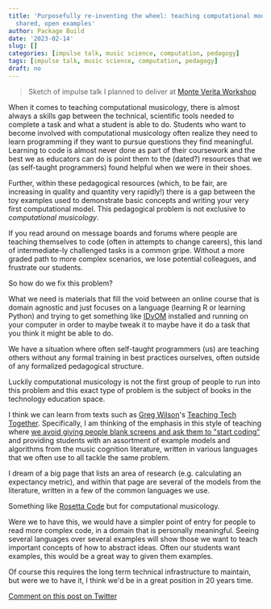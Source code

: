 ```yaml
---
title: 'Purposefully re-inventing the wheel: teaching computational models through
  shared, open examples'
author: Package Build
date: '2023-02-14'
slug: []
categories: [impulse talk, music science, computation, pedagogy]
tags: [impulse talk, music science, computation, pedagogy]
draft: no
---
```


> Sketch of impulse talk I planned to deliver at [Monte Verita Workshop](https://davidjohnbaker.rbind.io/posts/2023-02-09-monte-verit-workshop-2023/)

When it comes to teaching computational musicology, there is almost always a skills gap between the technical, scientific tools needed to complete a task and what a student is able to do.
Students who want to become involved with computational musicology often realize they need to learn programming if they want to pursue questions they find meaningful.
Learning to code is almost never done as part of their coursework and the best we as educators can do is point them to the (dated?) resources that we (as self-taught programmers) found helpful when we were in their shoes.

Further, within these pedagogical resources (which, to be fair, are increasing in quality and quantity very rapidly!) there is a gap between the toy examples used to demonstrate basic concepts and writing your very first computational model. 
This pedagogical problem is not exclusive to _computational musicology_.

If you read around on message boards and forums where people are teaching themselves to code (often in attempts to change careers), this land of intermediate-ly challenged tasks is a common gripe. 
Without a more graded path to more complex scenarios, we lose potential colleagues, and frustrate our students. 

So how do we fix this problem?

What we need is materials that fill the void between an online course that is domain agnostic and just focuses on a language (learning R or learning Python) and trying to get something like [IDyOM](https://www.marcus-pearce.com/idyom/) installed and running on your computer in order to maybe tweak it to maybe have it do a task that you think it might be able to do.

We have a situation where often self-taught programmers (us) are teaching others without any formal training in best practices ourselves, often outside of any formalized pedagogical structure.

Luckily computational musicology is not the first group of people to run into this problem and this exact type of problem is the subject of books in the technology education space.

I think we can learn from texts such as [Greg Wilson](https://third-bit.com/)'s [Teaching Tech Together](https://teachtogether.tech/).
Specifically, I am thinking of the emphasis in this style of teaching where [we avoid giving people blank screens and ask them to "start coding"](https://teachtogether.tech/en/index.html#s:classroom-blank) and providing students with an assortment of example models and algorithms from the music cognition literature, written in various languages that we often use to all tackle the same problem.

I dream of a big page that lists an area of research (e.g. calculating an expectancy metric), and within that page are several of the models from the literature, written in a few of the common languages we use.

Something like [Rosetta Code](https://rosettacode.org/wiki/Rosetta_Code) but for computational musicology.

Were we to have this, we would have a simpler point of entry for people to read more complex code, in a domain that is personally meaningful.
Seeing several languages over several examples will show those we want to teach important concepts of how to abstract ideas.
Often our students want examples, this would be a great way to given them examples. 

Of course this requires the long term technical infrastructure to maintain, but were we to have it, I think we'd be in a great position in 20 years time.

[Comment on this post on Twitter](https://twitter.com/DavidJohnBaker/status/1625533798250168323)